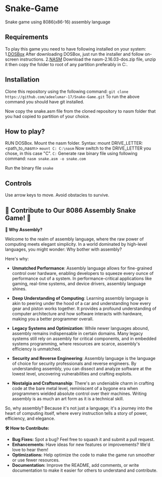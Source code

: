# Snake-Game
Snake game using 8086(x86-16) assembly language
## Requirements
To play this game you need to have following installed on your system:
1.[DOSBox](https://www.dosbox.com/download.php?main=1)
After downloading DOSBox, just run the installer and follow on-screen instructions.
2.[NASM](https://www.nasm.us/pub/nasm/releasebuilds/2.16.03/dos/)
Download the nasm-2.16.03-dos.zip file, unzip it then copy the folder to root of any partition preferably in C:\.
## Installation
Clone this repository using the following command:
```git clone https://github.com/adeelumar-17/Snake-Game.git```
To run the above command you should have git installed.

Now copy the snake.asm file from the cloned repository to nasm folder that you had copied to partition of your choice.

## How to play?
RUN DOSBox.
Mount the nasm folder.
Syntax: mount DRIVE_LETTER: <path_to_nasm>
``` mount C: C:\nasm ```
Now switch to the DRIVE_LETTER you chose, in this case "C".
``` C: ```
Generate raw binary file using following command:
``` nasm snake.asm -o snake.com ```

Run the binary file
``` snake ```
## Controls
Use arrow keys to move.
Avoid obstacles to survive.


## 🐍 Contribute to Our 8086 Assembly Snake Game! 🐍 ##

**🌟 Why Assembly?**

Welcome to the realm of assembly language, where the raw power of computing meets elegant simplicity. In a world dominated by high-level languages, you might wonder: Why bother with assembly?

Here's why:

- **Unmatched Performance**: Assembly language allows for fine-grained control over hardware, enabling developers to squeeze every ounce of performance out of a system. In performance-critical applications like gaming, real-time systems, and device drivers, assembly language shines.

- **Deep Understanding of Computing**: Learning assembly language is akin to peering under the hood of a car and understanding how every gear and piston works together. It provides a profound understanding of computer architecture and how software interacts with hardware, making you a better programmer overall.

- **Legacy Systems and Optimization**: While newer languages abound, assembly remains indispensable in certain domains. Many legacy systems still rely on assembly for critical components, and in embedded systems programming, where resources are scarce, assembly's efficiency is unmatched.

- **Security and Reverse Engineering**: Assembly language is the language of choice for security professionals and reverse engineers. By understanding assembly, you can dissect and analyze software at the lowest level, uncovering vulnerabilities and crafting exploits.

- **Nostalgia and Craftsmanship**: There's an undeniable charm in crafting code at the bare metal level, reminiscent of a bygone era when programmers wielded absolute control over their machines. Writing assembly is as much an art form as it is a technical skill.

So, why assembly? Because it's not just a language; it's a journey into the heart of computing itself, where every instruction tells a story of power, efficiency, and elegance.

**🛠️ How to Contribute:**
- **Bug Fixes:** Spot a bug? Feel free to squash it and submit a pull request.
- **Enhancements:** Have ideas for new features or improvements? We'd love to hear them!
- **Optimizations:** Help optimize the code to make the game run smoother or use fewer resources.
- **Documentation:** Improve the README, add comments, or write documentation to make it easier for others to understand and contribute.
